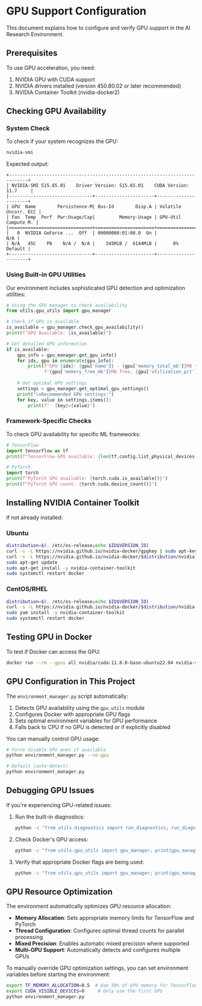 # GPU Support Configuration

This document explains how to configure and verify GPU support in the AI Research Environment.

## Prerequisites

To use GPU acceleration, you need:

1. NVIDIA GPU with CUDA support
2. NVIDIA drivers installed (version 450.80.02 or later recommended)
3. NVIDIA Container Toolkit (nvidia-docker2)

## Checking GPU Availability

### System Check

To check if your system recognizes the GPU:

```bash
nvidia-smi
```

Expected output:
```
+-----------------------------------------------------------------------------+
| NVIDIA-SMI 515.65.01    Driver Version: 515.65.01    CUDA Version: 11.7     |
|-------------------------------+----------------------+----------------------+
| GPU  Name        Persistence-M| Bus-Id        Disp.A | Volatile Uncorr. ECC |
| Fan  Temp  Perf  Pwr:Usage/Cap|         Memory-Usage | GPU-Util  Compute M. |
|===============================+======================+======================|
|   0  NVIDIA GeForce ...  Off  | 00000000:01:00.0  On |                  N/A |
| N/A   45C    P8    N/A /  N/A |    345MiB /  6144MiB |      0%      Default |
+-------------------------------+----------------------+----------------------+
```

### Using Built-in GPU Utilities

Our environment includes sophisticated GPU detection and optimization utilities:

```python
# Using the GPU manager to check availability
from utils.gpu_utils import gpu_manager

# Check if GPU is available
is_available = gpu_manager.check_gpu_availability()
print(f"GPU Available: {is_available}")

# Get detailed GPU information
if is_available:
    gpu_info = gpu_manager.get_gpu_info()
    for idx, gpu in enumerate(gpu_info):
        print(f"GPU {idx}: {gpu['name']} - {gpu['memory_total_mb']}MB total, "
              f"{gpu['memory_free_mb']}MB free, {gpu['utilization_pct']}% utilization")
              
    # Get optimal GPU settings
    settings = gpu_manager.get_optimal_gpu_settings()
    print("\nRecommended GPU settings:")
    for key, value in settings.items():
        print(f"  {key}={value}")
```

### Framework-Specific Checks

To check GPU availability for specific ML frameworks:

```python
# TensorFlow
import tensorflow as tf
print(f"TensorFlow GPU available: {len(tf.config.list_physical_devices('GPU')) > 0}")

# PyTorch
import torch
print(f"PyTorch GPU available: {torch.cuda.is_available()}")
print(f"PyTorch GPU count: {torch.cuda.device_count()}")
```

## Installing NVIDIA Container Toolkit

If not already installed:

### Ubuntu

```bash
distribution=$(. /etc/os-release;echo $ID$VERSION_ID)
curl -s -L https://nvidia.github.io/nvidia-docker/gpgkey | sudo apt-key add -
curl -s -L https://nvidia.github.io/nvidia-docker/$distribution/nvidia-docker.list | sudo tee /etc/apt/sources.list.d/nvidia-docker.list
sudo apt-get update
sudo apt-get install -y nvidia-container-toolkit
sudo systemctl restart docker
```

### CentOS/RHEL

```bash
distribution=$(. /etc/os-release;echo $ID$VERSION_ID)
curl -s -L https://nvidia.github.io/nvidia-docker/$distribution/nvidia-docker.repo | sudo tee /etc/yum.repos.d/nvidia-docker.repo
sudo yum install -y nvidia-container-toolkit
sudo systemctl restart docker
```

## Testing GPU in Docker

To test if Docker can access the GPU:

```bash
docker run --rm --gpus all nvidia/cuda:11.8.0-base-ubuntu22.04 nvidia-smi
```

## GPU Configuration in This Project

The `environment_manager.py` script automatically:
1. Detects GPU availability using the `gpu_utils` module
2. Configures Docker with appropriate GPU flags
3. Sets optimal environment variables for GPU performance
4. Falls back to CPU if no GPU is detected or if explicitly disabled

You can manually control GPU usage:

```bash
# Force disable GPU even if available
python environment_manager.py --no-gpu

# Default (auto-detect)
python environment_manager.py
```

## Debugging GPU Issues

If you're experiencing GPU-related issues:

1. Run the built-in diagnostics:
   ```bash
   python -c "from utils.diagnostics import run_diagnostics; run_diagnostics()"
   ```

2. Check Docker's GPU access:
   ```bash
   python -c "from utils.gpu_utils import gpu_manager; print(gpu_manager.check_docker_gpu_support())"
   ```

3. Verify that appropriate Docker flags are being used:
   ```bash
   python -c "from utils.gpu_utils import gpu_manager; print(gpu_manager.get_docker_gpu_flags())"
   ```

## GPU Resource Optimization

The environment automatically optimizes GPU resource allocation:

- **Memory Allocation**: Sets appropriate memory limits for TensorFlow and PyTorch
- **Thread Configuration**: Configures optimal thread counts for parallel processing
- **Mixed Precision**: Enables automatic mixed precision where supported
- **Multi-GPU Support**: Automatically detects and configures multiple GPUs

To manually override GPU optimization settings, you can set environment variables before starting the environment:

```bash
export TF_MEMORY_ALLOCATION=0.5  # Use 50% of GPU memory for TensorFlow
export CUDA_VISIBLE_DEVICES=0     # Only use the first GPU
python environment_manager.py
```
